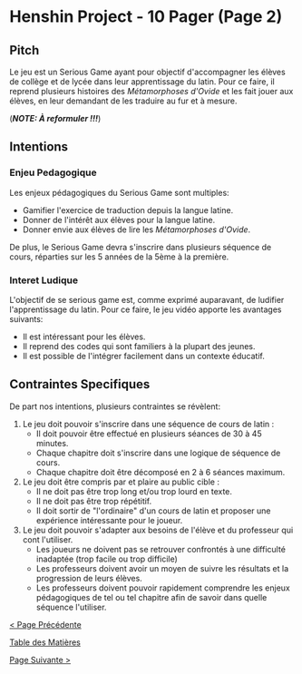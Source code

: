 # Henshin Project - 10 Pager (Page 2)

## Pitch
Le jeu est un Serious Game ayant pour objectif d'accompagner les élèves de collège et de lycée dans leur apprentissage du latin. Pour ce faire, il reprend plusieurs histoires des _Métamorphoses d'Ovide_ et les fait jouer aux élèves, en leur demandant de les traduire au fur et à mesure.

(___NOTE: À reformuler !!!___)


## Intentions

### Enjeu Pedagogique

Les enjeux pédagogiques du Serious Game sont multiples:
- Gamifier l'exercice de traduction depuis la langue latine.
- Donner de l'intérêt aux élèves pour la langue latine.
- Donner envie aux élèves de lire les _Métamorphoses d'Ovide_.

De plus, le Serious Game devra s'inscrire dans plusieurs séquence de cours, réparties sur les 5 années de la 5ème à la première.

### Interet Ludique

L'objectif de se serious game est, comme exprimé auparavant, de ludifier l'apprentissage du latin. Pour ce faire, le jeu vidéo apporte les avantages suivants: 
- Il est intéressant pour les élèves.
- Il reprend des codes qui sont familiers à la plupart des jeunes.
- Il est possible de l'intégrer facilement dans un contexte éducatif.


## Contraintes Specifiques

De part nos intentions, plusieurs contraintes se révèlent:
1. Le jeu doit pouvoir s'inscrire dans une séquence de cours de latin :
   - Il doit pouvoir être effectué en plusieurs séances de 30 à 45 minutes.
   - Chaque chapitre doit s'inscrire dans une logique de séquence de cours.
   - Chaque chapitre doit être décomposé en 2 à 6 séances maximum.
2. Le jeu doit être compris par et plaire au public cible :
   - Il ne doit pas être trop long et/ou trop lourd en texte.
   - Il ne doit pas être trop répétitif.
   - Il doit sortir de "l'ordinaire" d'un cours de latin et proposer une expérience intéressante pour le joueur.
3. Le jeu doit pouvoir s'adapter aux besoins de l'élève et du professeur qui cont l'utiliser.
   - Les joueurs ne doivent pas se retrouver confrontés à une difficulté inadaptée (trop facile ou trop difficile)
   - Les professeurs doivent avoir un moyen de suivre les résultats et la progression de leurs élèves.
   - Les professeurs doivent pouvoir rapidement comprendre les enjeux pédagogiques de tel ou tel chapitre afin de savoir dans quelle séquence l'utiliser.

[< Page Précédente](01.md)

[Table des Matières](01.md)

[Page Suivante >](03.md)
